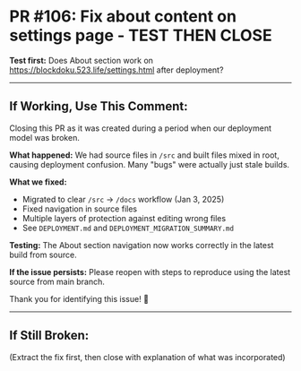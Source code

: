 # PR #106: Fix about content on settings page - TEST THEN CLOSE

**Test first:** Does About section work on https://blockdoku.523.life/settings.html after deployment?

---

## If Working, Use This Comment:

Closing this PR as it was created during a period when our deployment model was broken.

**What happened:**
We had source files in `/src` and built files mixed in root, causing deployment confusion. Many "bugs" were actually just stale builds.

**What we fixed:**
- Migrated to clear `/src` → `/docs` workflow (Jan 3, 2025)
- Fixed navigation in source files
- Multiple layers of protection against editing wrong files
- See `DEPLOYMENT.md` and `DEPLOYMENT_MIGRATION_SUMMARY.md`

**Testing:**
The About section navigation now works correctly in the latest build from source.

**If the issue persists:**
Please reopen with steps to reproduce using the latest source from main branch.

Thank you for identifying this issue! 🙏

---

## If Still Broken:

(Extract the fix first, then close with explanation of what was incorporated)

